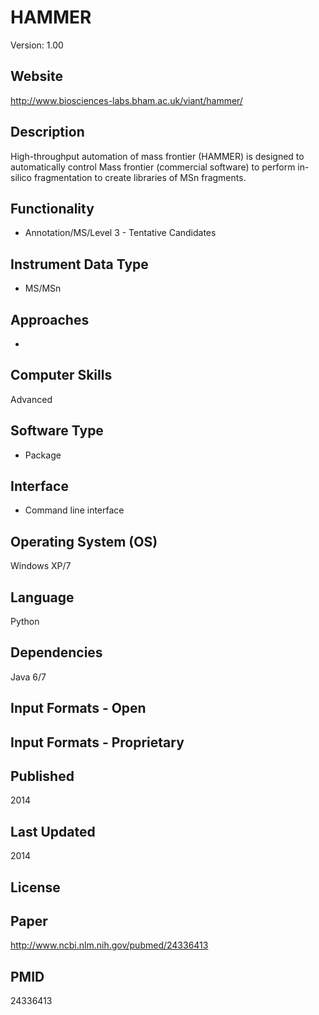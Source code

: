 # HAMMER
Version: 1.00

## Website
http://www.biosciences-labs.bham.ac.uk/viant/hammer/

## Description
High-throughput automation of mass frontier (HAMMER) is designed to automatically control Mass frontier (commercial software) to perform in-silico fragmentation to create libraries of MSn fragments.

## Functionality
- Annotation/MS/Level 3 - Tentative Candidates

## Instrument Data Type
- MS/MSn

## Approaches
-

## Computer Skills
Advanced

## Software Type
- Package

## Interface
- Command line interface

## Operating System (OS)
Windows XP/7

## Language
Python

## Dependencies
Java 6/7

## Input Formats - Open

## Input Formats - Proprietary

## Published
2014

## Last Updated
2014

## License

## Paper
http://www.ncbi.nlm.nih.gov/pubmed/24336413

## PMID
24336413
